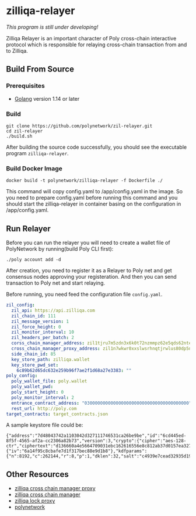 # zilliqa-relayer

*This program is still under developing!*

Zilliqa Relayer is an important character of Poly cross-chain interactive protocol which is responsible for relaying cross-chain transaction from and to Zilliqa.

## Build From Source

### Prerequisites

- [Golang](https://golang.org/doc/install) version 1.14 or later

### Build

```shell
git clone https://github.com/polynetwork/zil-relayer.git
cd zil-relayer
./build.sh
```

After building the source code successfully,  you should see the executable program `zilliqa-relayer`.

### Build Docker Image

```
docker build -t polynetwork/zilliqa-relayer -f Dockerfile ./
```

This command will copy config.yaml to /app/config.yaml in the image. So you need to prepare config.yaml before running this command and you should start the zilliqa-relayer in container basing on the configuration in /app/config.yaml.


## Run Relayer
Before you can run the relayer you will need to create a wallet file of PolyNetwork by running(build Poly CLI first):

```shell
./poly account add -d
```

After creation, you need to register it as a Relayer to Poly net and get consensus nodes approving your registeration. And then you can send transaction to Poly net and start relaying.

Before running, you need feed the configuration file `config.yaml`.

```yaml
zil_config:
  zil_api: https://api.zilliqa.com
  zil_chain_id: 111
  zil_message_version: 1
  zil_force_height: 0
  zil_monitor_interval: 10
  zil_headers_per_batch: 2
  corss_chain_manager_address: zil1tjru7m5zdn3x6k0t72nzmmpz62e5qds62nte9t
  cross_chain_manager_proxy_address: zil1n7wkwr0xxslwsrhnqtjrwlus80dp5ncnlpaw93
  side_chain_id: 85
  key_store_path: zilliqa.wallet
  key_store_pwd_set:
    6c89b62d65dc632e259b96f7ae2f1d68a27e3383: ""
poly_config:
  poly_wallet_file: poly.wallet
  poly_wallet_pwd:
  poly_start_height: 0
  poly_monitor_interval: 2
  entrance_contract_address: "0300000000000000000000000000000000000000"
  rest_url: http://poly.com
target_contracts: target_contracts.json
```

A sample keystore file could be:

```text
{"address":"7d48043742a1103042d327111746531ca26be9be","id":"6cd445ed-8f5f-4565-af2a-cc2306a82b73","version":3,"crypto":{"cipher":"aes-128-ctr","ciphertext":"d136660a4e5664709031ebc162616556e8c812ab37d0157ea3276aa08d0a6c2d","kdf":"pbkdf2","mac":"b30dd459f1fd9d99c0b2f3452ccd2bf11414ad92d32ac70d1d7b52f17281b4e5","cipherparams":{"iv":"6a14f95c8cbafe7d1f317bec88e9d1b8"},"kdfparams":{"n":8192,"c":262144,"r":8,"p":1,"dklen":32,"salt":"c4939e7cead32935d1972a2cd06d249dd501181e6ad2d1872fa0eb397d7fea20"}}}
```

## Other Resources

- [zilliqa cross chain manager proxy](https://github.com/Zilliqa/zilliqa-contracts/blob/main/contracts/ZilCrossChainManagerProxy.scilla)
- [zilliqa cross chain manager](https://github.com/Zilliqa/zilliqa-contracts/blob/main/contracts/ZilCrossChainManager.scilla)
- [zilliqa lock proxy](https://github.com/Zilliqa/zilliqa-contracts/blob/main/contracts/LockProxy.scilla)
- [polynetwork](https://github.com/polynetwork/poly)



